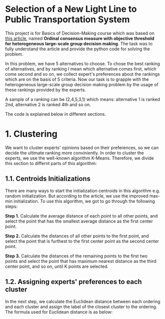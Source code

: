 # Selection of a New Light Line to Public Transportation System
This project is for Basics of Decision-Making course which was based on [this article](https://www.sciencedirect.com/science/article/abs/pii/S0950705119302254), named **Ordinal consensus measure with objective threshold for heterogeneous large-scale group decision making**. The task was to fully understand the article and provide the python code for solving the problem.

In this problem, we have 5 alternatives to choose. To chose the best ranking of alternatives, and by ranking I mean which alternative comes first, which come second and so on, we collect expert's preferences about the rankings which are on the basis of 5 criteria. Now our task is to grapple with the heterogeneous large-scale group decision making problem by the usage of these rankings provided by the experts. 

A sample of a ranking can be (2,4,5,3,1) which means: alternative 1 is ranked 2nd, alternative 2 is ranked 4th and so on.

The code is explained below in different sections.

# 1. Clustering
We want to cluster experts' opinions based on their preferences, so we can decide the ultimate ranking more conviniently. In order to cluster the experts, we use the well-known algorithm K-Means. Therefore, we divide this section to differnt parts of this algorithm:

## 1.1. Centroids Initializations
There are many ways to start the initialization centroids in this algorithm e.g. random initialization. But according to the article, we use the improved max-min initialization. To use this algorithm, we got to go through the following steps:

**Step 1.** Calculate the average distance of each point to all other points, and select the point that has the smallest average distance as the first center point.

**Step 2.** Calculate the distances of all other points to the first point, and select the point that is furthest to the first center point as the second center point.

**Step 3.** Calculate the distances of the remaining points to the first two points and select the point that has maximum nearest distance as the third center point, and so on, until K points are selected.

## 1.2. Assigning experts' preferences to each cluster
In the next step, we calculate the Euclidean distance between each ordering and each cluster and assign the label of the closest cluster to the ordering. The formula used for Euclidean distance is as below:
